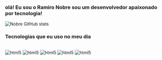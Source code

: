 ### olá! Eu sou o Ramiro Nobre sou um desenvolvedor apaixonado por tecnologia! 

![Nobre GitHub stats](https://github-readme-stats.vercel.app/api?username=DevRPN&show_icons=true&theme=tokyonight)

### Tecnologias que eu uso no meu dia

<div style="display: inline_block"><br/>
  <img alt="html5" src="https://img.shields.io/badge/HTML5-E34F26?style=for-the-badge&logo=html5&logoColor=white"/>
  <img alt="html5" src="https://img.shields.io/badge/CSS3-1572B6?style=for-the-badge&logo=css3&logoColor=white"/>
  <img alt="html5" src="https://img.shields.io/badge/JavaScript-F7DF1E?style=for-the-badge&logo=javascript&logoColor=black"/>
  <img alt="html5" src="https://img.shields.io/badge/React-20232A?style=for-the-badge&logo=react&logoColor=61DAFB"/>
  <img alt="html5" src="https://img.shields.io/badge/Sass-CC6699?style=for-the-badge&logo=sass&logoColor=white"/>

</div>
